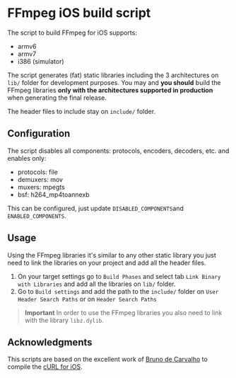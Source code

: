 FFmpeg iOS build script
=======================

The script to build FFmpeg for iOS supports:

- armv6
- armv7
- i386 (simulator)

The script generates (fat) static libraries including the 3 architectures on `lib/` folder for development purposes. You may and **you should** build the FFmpeg libraries **only with the architectures supported in production** when generating the final release.

The header files to include stay on `include/` folder.

## Configuration

The script disables all components: protocols, encoders, decoders, etc. and enables only:

- protocols: file
- demuxers: mov
- muxers: mpegts
- bsf: h264_mp4toannexb

This can be configured, just update `DISABLED_COMPONENTS`and `ENABLED_COMPONENTS`.

## Usage

Using the FFmpeg libraries it's similar to any other static library you just need to link the libraries on your project and add all the header files.

1. On your target settings go to `Build Phases` and select tab `Link Binary with Libraries` and add all the libraries on `lib/` folder. 
2. Go to `Build settings` and add the path to the `include/` folder on `User Header Search Paths` or on `Header Search Paths`

> **Important** 
> In order to use the FFmpeg libraries you also need to link with the library `libz.dylib`.

## Acknowledgments

This scripts are based on the excellent work of [Bruno de Carvalho](https://github.com/brunodecarvalho) to compile the [cURL for iOS](https://github.com/brunodecarvalho/curl-ios-build-scripts).